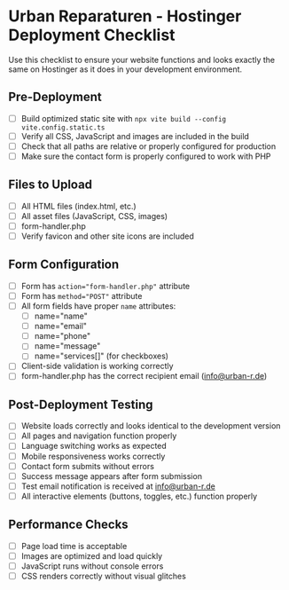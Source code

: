 # Urban Reparaturen - Hostinger Deployment Checklist

Use this checklist to ensure your website functions and looks exactly the same on Hostinger as it does in your development environment.

## Pre-Deployment

- [ ] Build optimized static site with `npx vite build --config vite.config.static.ts`
- [ ] Verify all CSS, JavaScript and images are included in the build
- [ ] Check that all paths are relative or properly configured for production
- [ ] Make sure the contact form is properly configured to work with PHP

## Files to Upload

- [ ] All HTML files (index.html, etc.)
- [ ] All asset files (JavaScript, CSS, images)
- [ ] form-handler.php
- [ ] Verify favicon and other site icons are included

## Form Configuration

- [ ] Form has `action="form-handler.php"` attribute
- [ ] Form has `method="POST"` attribute
- [ ] All form fields have proper `name` attributes:
  - [ ] name="name"
  - [ ] name="email"
  - [ ] name="phone"
  - [ ] name="message"
  - [ ] name="services[]" (for checkboxes)
- [ ] Client-side validation is working correctly
- [ ] form-handler.php has the correct recipient email (info@urban-r.de)

## Post-Deployment Testing

- [ ] Website loads correctly and looks identical to the development version
- [ ] All pages and navigation function properly
- [ ] Language switching works as expected
- [ ] Mobile responsiveness works correctly
- [ ] Contact form submits without errors
- [ ] Success message appears after form submission
- [ ] Test email notification is received at info@urban-r.de
- [ ] All interactive elements (buttons, toggles, etc.) function properly

## Performance Checks

- [ ] Page load time is acceptable
- [ ] Images are optimized and load quickly
- [ ] JavaScript runs without console errors
- [ ] CSS renders correctly without visual glitches